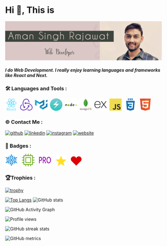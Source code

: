 
# Hi 👋, This is 
![](https://github.com/amansingh456/amansingh456/blob/main/Aman-Banner.png)

##### I do Web Development. I really enjoy learning languages and frameworks like React and Next.

### :hammer_and_wrench: Languages and Tools :
<div>
  
  <img src="https://github.com/devicons/devicon/blob/master/icons/react/react-original-wordmark.svg" title="React" alt="React" width="40" height="40"/>&nbsp;
  <img src="https://github.com/devicons/devicon/blob/master/icons/redux/redux-original.svg" title="Redux" alt="Redux " width="40" height="40"/>&nbsp;
  <img src="https://github.com/devicons/devicon/blob/master/icons/materialui/materialui-original.svg" title="Material UI" alt="Material UI" width="40" height="40"/>&nbsp;
 <img src="https://github.com/chakra-ui/chakra-ui/blob/main/media/logomark-colored.svg" title="Chakra UI" alt="Chakra UI" width="40" height="40"/>&nbsp;
 <img src="https://github.com/devicons/devicon/blob/master/icons/nodejs/nodejs-original-wordmark.svg" title="NodeJS" alt="NodeJS" width="40" height="40"/>&nbsp;
  <img src="https://github.com/devicons/devicon/blob/master/icons/mongodb/mongodb-original-wordmark.svg" title="MongoDB" alt="MongoDB" width="40" height="40"/>&nbsp;
 <img src="https://github.com/devicons/devicon/blob/master/icons/express/express-original.svg" title="Express" alt="Express" width="40" height="40"/>&nbsp;
 <img src="https://github.com/devicons/devicon/blob/master/icons/javascript/javascript-original.svg" title="JavaScript" alt="JavaScript" width="40" height="40"/>&nbsp;
  <img src="https://github.com/devicons/devicon/blob/master/icons/css3/css3-plain-wordmark.svg"  title="CSS3" alt="CSS" width="40" height="40"/>&nbsp;
  <img src="https://github.com/devicons/devicon/blob/master/icons/html5/html5-original.svg" title="HTML5" alt="HTML" width="40" height="40"/>&nbsp;
  
  



  
### ©️ Contact Me :
  
[<img src='https://cdn.jsdelivr.net/npm/simple-icons@3.0.1/icons/github.svg' alt='github' height='40'>](https://github.com/amansingh456)  [<img src='https://cdn.jsdelivr.net/npm/simple-icons@3.0.1/icons/linkedin.svg' alt='linkedin' height='40'>](https://www.linkedin.com/in/aman690)  [<img src='https://cdn2.hubspot.net/hubfs/2973355/blog/blog-images/original-1.jpg' alt='instagram' height='40'>](https://www.instagram.com/aiyaash_aman)  [<img src='https://cdn.jsdelivr.net/npm/simple-icons@3.0.1/icons/icloud.svg' alt='website' height='40'>](https://amansingh456.github.io/)  

 
### 📛 Badges :  
<a href='https://archiveprogram.github.com/'><img src='https://raw.githubusercontent.com/acervenky/animated-github-badges/master/assets/acbadge.gif' width='40' height='40'></a> <a href='https://docs.github.com/en/developers'><img src='https://raw.githubusercontent.com/acervenky/animated-github-badges/master/assets/devbadge.gif' width='40' height='40'></a> <a href='https://github.com/pricing'><img src='https://raw.githubusercontent.com/acervenky/animated-github-badges/master/assets/pro.gif' width='40' height='40'></a> <a href='https://stars.github.com/'><img src='https://raw.githubusercontent.com/acervenky/animated-github-badges/master/assets/starbadge.gif' width='35' height='35'></a> <a href='https://docs.github.com/en/github/supporting-the-open-source-community-with-github-sponsors'><img src='https://raw.githubusercontent.com/acervenky/animated-github-badges/master/assets/sponsorbadge.gif' width='35' height='35'></a> 

  
### 🏆Trophies :  
[![trophy](https://github-profile-trophy.vercel.app/?username=amansingh456)](https://github.com/ryo-ma/github-profile-trophy)

[![Top Langs](https://github-readme-stats.vercel.app/api/top-langs/?username=amansingh456)](https://github.com/anuraghazra/github-readme-stats)          ![GitHub stats](https://github-readme-stats.vercel.app/api?username=amansingh456&show_icons=true) 

 

![GitHub Activity Graph](https://activity-graph.herokuapp.com/graph?username=amansingh456)  
  
![Profile views](https://gpvc.arturio.dev/amansingh456)

![GitHub streak stats](https://streak-stats.demolab.com/?user=amansingh456)   
  
![GitHub metrics](https://metrics.lecoq.io/amansingh456)  







